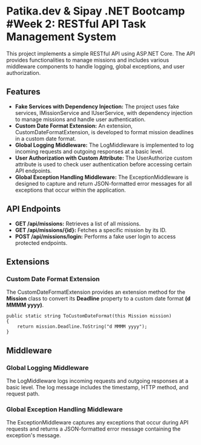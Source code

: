 # Patika.dev & Sipay .NET Bootcamp #Week 2: RESTful API Task Management System

This project implements a simple RESTful API using ASP.NET Core. The API provides functionalities to manage missions and includes various middleware components to handle logging, global exceptions, and user authorization.

## Features

- **Fake Services with Dependency Injection:** The project uses fake services, IMissionService and IUserService, with dependency injection to manage missions and handle user authentication.
- **Custom Date Format Extension:** An extension, CustomDateFormatExtension, is developed to format mission deadlines in a custom date format.
- **Global Logging Middleware:** The LogMiddleware is implemented to log incoming requests and outgoing responses at a basic level.
- **User Authorization with Custom Attribute:** The UserAuthorize custom attribute is used to check user authentication before accessing certain API endpoints.
- **Global Exception Handling Middleware:** The ExceptionMiddleware is designed to capture and return JSON-formatted error messages for all exceptions that occur within the application.

## API Endpoints

- **GET /api/missions:** Retrieves a list of all missions.
- **GET /api/missions/{id}:** Fetches a specific mission by its ID.
- **POST /api/missions/login:** Performs a fake user login to access protected endpoints.

## Extensions

### Custom Date Format Extension

The CustomDateFormatExtension provides an extension method for the **Mission** class to convert its **Deadline** property to a custom date format **(d MMMM yyyy)**.

```
public static string ToCustomDateFormat(this Mission mission)
{
    return mission.Deadline.ToString("d MMMM yyyy");
}
```

## Middleware

### Global Logging Middleware

The LogMiddleware logs incoming requests and outgoing responses at a basic level. The log message includes the timestamp, HTTP method, and request path.

### Global Exception Handling Middleware

The ExceptionMiddleware captures any exceptions that occur during API requests and returns a JSON-formatted error message containing the exception's message.
